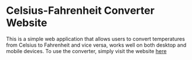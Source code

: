 # Celsius-Fahrenheit Converter Website

This is a simple web application that allows users to convert temperatures from Celsius to Fahrenheit and vice versa, works well on both desktop and mobile devices. To use the converter, simply visit the website [here](https://revou-fundamental-course.github.io/5-feb-24-althaafka/)
